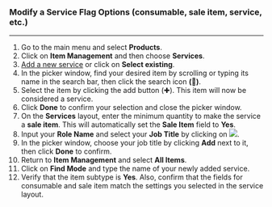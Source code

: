 ### Modify a Service Flag Options (consumable, sale item, service, etc.)
_______
1. Go to the main menu and select **Products**.
2. Click on **Item Management** and then choose **Services**.
3. [Add a new service](Adding%20a%20New%20Service.md) or click on **Select existing**.
4. In the picker window, find your desired item by scrolling or typing its name in the search bar, then click the search icon **(🔎)**.
5. Select the item by clicking the add button (✚). This item will now be considered a service.
6. Click **Done** to confirm your selection and close the picker window.
7. On the **Services** layout, enter the minimum quantity to make the service a **sale item**. This will automatically set the **Sale Item** field to **Yes**.
8. Input your **Role Name** and select your **Job Title** by clicking on ![](2_job_title_picker.png).
9. In the picker window, choose your job title by clicking **Add** next to it, then click **Done** to confirm.
10. Return to **Item Management** and select **All Items**.
11. Click on **Find Mode** and type the name of your newly added service.
12. Verify that the item subtype is **Yes**. Also, confirm that the fields for consumable and sale item match the settings you selected in the service layout.
